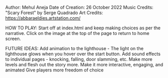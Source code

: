 Author: Mehul Aneja
Date of Creation: 26 October 2022
Music Credits: "Scary Forest" by Serge Quadrado
Art Credits: https://abbaraeldies.artstation.com/

HOW TO PLAY:
Start off at index.html and keep making choices as per the narrative. 
Click on the image at the top of the page to return to home screen.

FUTURE IDEAS:
Add animation to the lighthouse - The light on the lighthouse glows when you hover over the start button.
Add sound effects to individual pages - knocking, falling, door slamming, etc.
Make more levels and flesh out the story more.
Make it more interactive, engaging, and animated
Give players more freedom of choice

